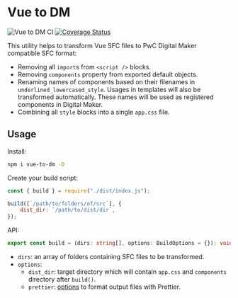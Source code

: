 # Vue to DM

![Vue to DM CI](https://github.com/IronBlood/vue-to-dm/workflows/vue-to-dm%20ci/badge.svg?branch=main) [![Coverage Status](https://coveralls.io/repos/github/IronBlood/vue-to-dm/badge.svg?branch=main)](https://coveralls.io/github/IronBlood/vue-to-dm?branch=main)

This utility helps to transform Vue SFC files to PwC Digital Maker compatible SFC format:

* Removing all `import`s from `<script />` blocks.
* Removing `components` property from exported default objects.
* Renaming names of components based on their filenames in `underlined_lowercased_style`. Usages in templates will also be transformed automatically. These names will be used as registered components in Digital Maker.
* Combining all `style` blocks into a single `app.css` file.

## Usage

Install:

```bash
npm i vue-to-dm -D
```

Create your build script:

```javascript
const { build } = require("./dist/index.js");

build([`/path/to/folders/of/src`], {
	dist_dir: `/path/to/dist/dir`,
});
```

API:

```typescript
export const build = (dirs: string[], options: BuildOptions = {}): void;
```

* `dirs`: an array of folders containing SFC files to be transformed.
* `options`:
	* `dist_dir`: target directory which will contain `app.css` and `components` directory after `build()`.
	* `prettier`: [options](https://prettier.io/docs/en/options.html) to format output files with Prettier.

